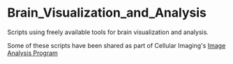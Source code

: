 # Brain_Visualization_and_Analysis

Scripts using freely available tools for brain visualization and analysis.

Some of these scripts have been shared as part of Cellular Imaging's <a href="https://www.cellularimaging.org/2021-image-analysis-program">Image Analysis Program</a>
